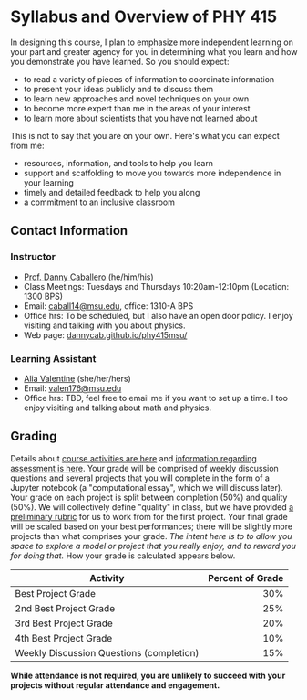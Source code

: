# Syllabus and Overview of PHY 415

In designing this course, I plan to emphasize more independent learning on your part and greater agency for you in determining what you learn and how you demonstrate you have learned. So you should expect:

  * to read a variety of pieces of information to coordinate information
  * to present your ideas publicly and to discuss them
  * to learn new approaches and novel techniques on your own
  * to become more expert than me in the areas of your interest
  * to learn more about scientists that you have not learned about

This is not to say that you are on your own. Here's what you can expect from me:

  * resources, information, and tools to help you learn
  * support and scaffolding to move you towards more independence in your learning
  * timely and detailed feedback to help you along
  * a commitment to an inclusive classroom

## Contact Information

### Instructor 
-  [Prof. Danny Caballero](http://dannycab.github.io) (he/him/his)
-   Class Meetings: Tuesdays and Thursdays 10:20am-12:10pm (Location: 1300 BPS)
-   Email: [caball14@msu.edu](mailto:caball14@msu.edu), office: 1310-A BPS
-   Office hrs: To be scheduled, but I also have an open door policy. I enjoy visiting and talking with you about physics.
-   Web page:
    [dannycab.github.io/phy415msu/](http://dannycab.github.io/phy415msu/)

### Learning Assistant
-   [Alia Valentine](https://valentine-alia.github.io/) (she/her/hers)
-   Email: [valen176@msu.edu](mailto:valen176@msu.edu)
-   Office hrs: TBD, feel free to email me if you want to set up a time. I too enjoy visiting and talking about math and physics.

## Grading
Details about [course activities are here](design.md) and [information regarding assessment is here](assessments.md). Your grade will be comprised of weekly discussion questions and several projects that you will complete in the form of a Jupyter notebook (a "computational essay", which we will discuss later). Your grade on each project is split between completion (50%) and quality (50%). We will collectively define "quality" in class, but we have provided [a preliminary rubric](rubric.md) for us to work from for the first project. Your final grade will be scaled based on your best performances; there will be slightly more projects than what comprises your grade.  *The intent here is to to allow you space to explore a model or project that you really enjoy, and to reward you for doing that.* How your grade is calculated appears below.

| Activity                                  | Percent of Grade |
|-------------------------------------------|-----------------:|
| Best Project Grade                        |        30%       |
| 2nd Best Project Grade                    |        25%       |
| 3rd Best Project Grade                    |        20%       |
| 4th Best Project Grade                    |        10%       |
| Weekly Discussion Questions (completion)  |        15%       |

**While attendance is not required, you are unlikely to succeed with your projects without regular attendance and engagement.** 